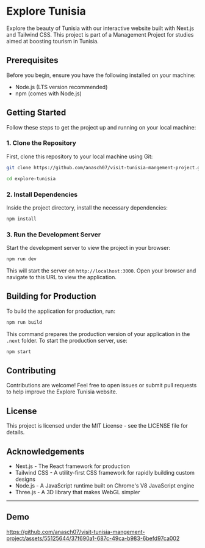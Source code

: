 
# Explore Tunisia

Explore the beauty of Tunisia with our interactive website built with Next.js and Tailwind CSS. This project is part of a Management Project for studies aimed at boosting tourism in Tunisia.

## Prerequisites

Before you begin, ensure you have the following installed on your machine:
- Node.js (LTS version recommended)
- npm (comes with Node.js)

## Getting Started

Follow these steps to get the project up and running on your local machine:

### 1. Clone the Repository

First, clone this repository to your local machine using Git:
```bash
git clone https://github.com/anasch07/visit-tunisia-mangement-project.git

cd explore-tunisia
```

### 2. Install Dependencies

Inside the project directory, install the necessary dependencies:
```bash
npm install
```

### 3. Run the Development Server

Start the development server to view the project in your browser:
```bash
npm run dev
```

This will start the server on `http://localhost:3000`. Open your browser and navigate to this URL to view the application.

## Building for Production

To build the application for production, run:
```bash
npm run build
```

This command prepares the production version of your application in the `.next` folder. To start the production server, use:
```bash
npm start
```

## Contributing

Contributions are welcome! Feel free to open issues or submit pull requests to help improve the Explore Tunisia website.

## License

This project is licensed under the MIT License - see the LICENSE file for details.

## Acknowledgements

- Next.js - The React framework for production
- Tailwind CSS - A utility-first CSS framework for rapidly building custom designs
- Node.js - A JavaScript runtime built on Chrome's V8 JavaScript engine
- Three.js - A 3D library that makes WebGL simpler
---
## Demo
https://github.com/anasch07/visit-tunisia-mangement-project/assets/55125644/37f690a1-687c-49ca-b983-6befd97ca002


